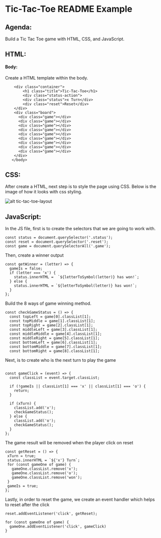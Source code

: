 # Tic-Tac-Toe README Example

## Agenda:
Build a Tic Tac Toe game with HTML, CSS, and JavaScript.


## HTML:
#### Body:
Create a HTML template within the body. 
``` <body>
    <div class="container">
        <h1 class="title">Tic-Tac-Toe</h1>
        <div class="status-action">
        <div class="status">x Turn</div>
        <div class="reset">Reset</div>
    </div>
    <div class="board">
      <div class="game"></div>
      <div class="game"></div>
      <div class="game"></div>
      <div class="game"></div>
      <div class="game"></div>
      <div class="game"></div>
      <div class="game"></div>
      <div class="game"></div>
      <div class="game"></div>
    </div>
   </body> 
   ```

## CSS:
After create a HTML, next step is to style the page using CSS. Below is the image of how it looks with css styling. 

![alt tic-tac-toe-layout](file:///Users/philipyap/Downloads/_Users_philipyap_Documents_general_assembly_homework_tik-tak-toe_index.html%20(1).png)

## JavaScript:

In the JS file, first is to create the selectors that we are going to work with.
```
const status = document.querySelector('.status');
const reset = document.querySelector('.reset');
const game = document.querySelectorAll('.game');

```


Then, create a winner output
```
const getWinner = (letter) => {
  gameIs = false;
  if (letter === 'x') {
    status.innerHTML =  `${letterToSymbol(letter)} has won!`;
  } else {
    status.innerHTML = `${letterToSymbol(letter)} has won!`;
  }
};
```
Build the 8 ways of game winning method. 
```
const checkGameStatus = () => {
  const topLeft = game[0].classList[1];
  const topMiddle = game[1].classList[1];
  const topRight = game[2].classList[1];
  const middleLeft = game[3].classList[1];
  const middleMiddle = game[4].classList[1];
  const middleRight = game[5].classList[1];
  const bottomLeft = game[6].classList[1];
  const bottomMiddle = game[7].classList[1];
  const bottomRight = game[8].classList[1];
  ```
Next, is to create who is the next turn to play the game
```

const gameClick = (event) => {
  const classList = event.target.classList;

  if (!gameIs || classList[1] === 'x' || classList[1] === 'o') {
    return;
  }

  if (xTurn) {
    classList.add('x');
    checkGameStatus();
  } else {
    classList.add('o');
    checkGameStatus();
  }
};
```

 The game result will be removed when the player click on reset
 ```
const getReset = () => {
  xTurn = true;
  status.innerHTML = `${'x'} Turn`;
  for (const gameOne of game) {
    gameOne.classList.remove('x');
    gameOne.classList.remove('o');
    gameOne.classList.remove('won');
  }
  gameIs = true;
};
```
Lastly, in order to reset the game, we create an event handler which helps to reset after the click
```
reset.addEventListener('click', getReset);

for (const gameOne of game) {
  gameOne.addEventListener('click', gameClick)
}

```